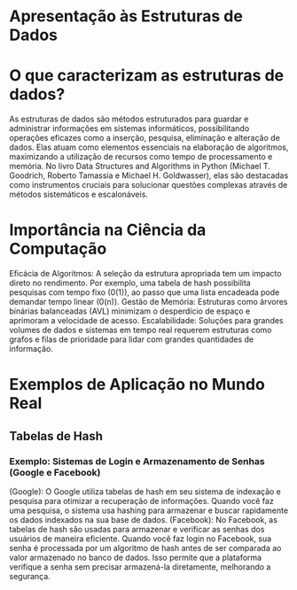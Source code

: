 # **Apresentação às Estruturas de Dados**

# **O que caracterizam as estruturas de dados?**

As estruturas de dados são métodos estruturados para guardar e administrar informações em sistemas informáticos, possibilitando operações eficazes como a inserção, pesquisa, eliminação e alteração de dados.  Elas atuam como elementos essenciais na elaboração de algoritmos, maximizando a utilização de recursos como tempo de processamento e memória.  No livro Data Structures and Algorithms in Python (Michael T. Goodrich, Roberto Tamassia e Michael H. Goldwasser), elas são destacadas como instrumentos cruciais para solucionar questões complexas através de métodos sistemáticos e escalonáveis.

# **Importância na Ciência da Computação**
 
Eficácia de Algoritmos: A seleção da estrutura apropriada tem um impacto direto no rendimento. Por exemplo, uma tabela de hash possibilita pesquisas com tempo fixo (0(1)), ao passo que uma lista encadeada pode demandar tempo linear (0(n)).
Gestão de Memória: Estruturas como árvores binárias balanceadas (AVL) minimizam o desperdício de espaço e aprimoram a velocidade de acesso.
Escalabilidade: Soluções para grandes volumes de dados e sistemas em tempo real requerem estruturas como grafos e filas de prioridade para lidar com grandes quantidades de informação.

# **Exemplos de Aplicação no Mundo Real**
## **Tabelas de Hash**
### **Exemplo: Sistemas de Login e Armazenamento de Senhas (Google e Facebook)**
(Google): O Google utiliza tabelas de hash em seu sistema de indexação e pesquisa para otimizar a recuperação de informações. Quando você faz uma pesquisa, o sistema usa hashing para armazenar e buscar rapidamente os dados indexados na sua base de dados.
(Facebook): No Facebook, as tabelas de hash são usadas para armazenar e verificar as senhas dos usuários de maneira eficiente. Quando você faz login no Facebook, sua senha é processada por um algoritmo de hash antes de ser comparada ao valor armazenado no banco de dados. Isso permite que a plataforma verifique a senha sem precisar armazená-la diretamente, melhorando a segurança.
